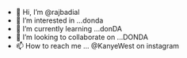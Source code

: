 - 👋 Hi, I’m @rajbadial
- 👀 I’m interested in ...donda
- 🌱 I’m currently learning ...donDA
- 💞️ I’m looking to collaborate on ...DONDA
- 📫 How to reach me ... @KanyeWest on instagram

<!---
rajbadial/rajbadial is a ✨ special ✨ repository because its `README.md` (this file) appears on your GitHub profile.
You can click the Preview link to take a look at your changes.
--->
